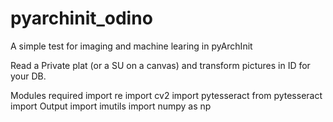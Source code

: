 # pyarchinit_odino
A simple test for imaging and machine learing in pyArchInit

Read a Private plat (or a SU on a canvas) and transform pictures in ID for your DB.

Modules required
import re
import cv2
import pytesseract
from pytesseract import Output
import imutils
import numpy as np
